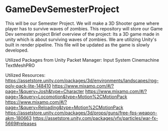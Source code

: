 # GameDevSemesterProject
This will be our Semester Project. We will make a 3D Shooter game where player has to survive waves of zombies.
This repository will store our Game Dev semester project
Brief overview of the project:
Its a 3D game made in unity which is about surviving waves of zombies.
We are utilizing Unity's built in render pipeline.
This file will be updated as the game is slowly developed.

Utilized Packages from Unity Packet Manager:
Input System
Cinemachine 
TextMeshPRO

Utilized Resources:
https://assetstore.unity.com/packages/3d/environments/landscapes/rpg-poly-pack-lite-148410
https://www.mixamo.com/#/?page=1&query=Josh&type=Character
https://www.mixamo.com/#/?page=1&query=Locomotion&type=Motion%2CMotionPack
https://www.mixamo.com/#/?page=1&query=Reloading&type=Motion%2CMotionPack
https://assetstore.unity.com/packages/3d/props/guns/free-fps-weapon-akm-180663
https://assetstore.unity.com/packages/vfx/particles/war-fx-5669#releases